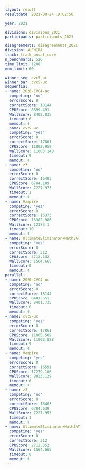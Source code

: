 ```yaml
---
layout: result
resultdate: 2021-08-24 19:02:50

year: 2021

divisions: divisions_2021
participants: participants_2021

disagreements: disagreements_2021
division: AUFNIRA
track: track_unsat_core
n_benchmarks: 526
time_limit: 1200
mem_limit: 60

winner_seq: cvc5-uc
winner_par: cvc5-uc
sequential:
- name: 2020-CVC4-uc
  competing: "no"
  errorScore: 0
  correctScore: 18144
  CPUScore: 8399.491
  WallScore: 8402.035
  timeout: 6
  memout: 0
- name: cvc5-uc
  competing: "yes"
  errorScore: 0
  correctScore: 17861
  CPUScore: 11002.959
  WallScore: 11003.148
  timeout: 9
  memout: 0
- name: z3
  competing: "no"
  errorScore: 0
  correctScore: 16403
  CPUScore: 6704.109
  WallScore: 7227.973
  timeout: 1
  memout: 0
- name: Vampire
  competing: "yes"
  errorScore: 0
  correctScore: 15373
  CPUScore: 13302.986
  WallScore: 12373.1
  timeout: 10
  memout: 0
- name: UltimateEliminator+MathSAT
  competing: "yes"
  errorScore: 0
  correctScore: 312
  CPUScore: 2712.352
  WallScore: 1564.665
  timeout: 0
  memout: 0
parallel:
- name: 2020-CVC4-uc
  competing: "no"
  errorScore: 0
  correctScore: 18144
  CPUScore: 8401.551
  WallScore: 8401.735
  timeout: 6
  memout: 0
- name: cvc5-uc
  competing: "yes"
  errorScore: 0
  correctScore: 17861
  CPUScore: 11005.509
  WallScore: 11002.828
  timeout: 9
  memout: 0
- name: Vampire
  competing: "yes"
  errorScore: 0
  correctScore: 16591
  CPUScore: 17279.106
  WallScore: 9823.129
  timeout: 6
  memout: 0
- name: z3
  competing: "no"
  errorScore: 0
  correctScore: 16403
  CPUScore: 6704.639
  WallScore: 7227.953
  timeout: 1
  memout: 0
- name: UltimateEliminator+MathSAT
  competing: "yes"
  errorScore: 0
  correctScore: 312
  CPUScore: 2712.352
  WallScore: 1564.665
  timeout: 0
  memout: 0
---
```

